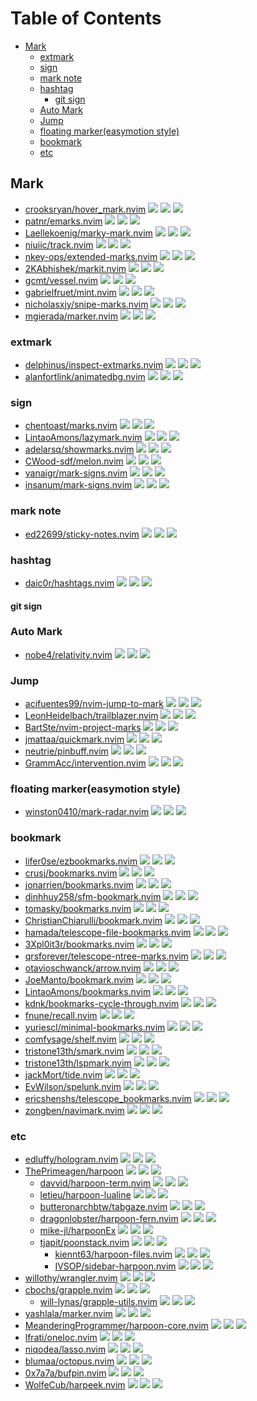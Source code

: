 # Table of Contents

<!-- toc -->

- [Mark](#mark)
  * [extmark](#extmark)
  * [sign](#sign)
  * [mark note](#mark-note)
  * [hashtag](#hashtag)
    + [git sign](#git-sign)
  * [Auto Mark](#auto-mark)
  * [Jump](#jump)
  * [floating marker(easymotion style)](#floating-markereasymotion-style)
  * [bookmark](#bookmark)
  * [etc](#etc)

<!-- tocstop -->

## Mark

- [crooksryan/hover_mark.nvim](https://github.com/crooksryan/hover_mark.nvim) ![](https://img.shields.io/github/stars/crooksryan/hover_mark.nvim) ![](https://img.shields.io/github/last-commit/crooksryan/hover_mark.nvim) ![](https://img.shields.io/github/commit-activity/y/crooksryan/hover_mark.nvim)
- [patnr/emarks.nvim](https://github.com/patnr/emarks.nvim) ![](https://img.shields.io/github/stars/patnr/emarks.nvim) ![](https://img.shields.io/github/last-commit/patnr/emarks.nvim) ![](https://img.shields.io/github/commit-activity/y/patnr/emarks.nvim)
- [Laellekoenig/marky-mark.nvim](https://github.com/Laellekoenig/marky-mark.nvim) ![](https://img.shields.io/github/stars/Laellekoenig/marky-mark.nvim) ![](https://img.shields.io/github/last-commit/Laellekoenig/marky-mark.nvim) ![](https://img.shields.io/github/commit-activity/y/Laellekoenig/marky-mark.nvim)
- [niuiic/track.nvim](https://github.com/niuiic/track.nvim) ![](https://img.shields.io/github/stars/niuiic/track.nvim) ![](https://img.shields.io/github/last-commit/niuiic/track.nvim) ![](https://img.shields.io/github/commit-activity/y/niuiic/track.nvim)
- [nkey-ops/extended-marks.nvim](https://github.com/nkey-ops/extended-marks.nvim) ![](https://img.shields.io/github/stars/nkey-ops/extended-marks.nvim) ![](https://img.shields.io/github/last-commit/nkey-ops/extended-marks.nvim) ![](https://img.shields.io/github/commit-activity/y/nkey-ops/extended-marks.nvim)
- [2KAbhishek/markit.nvim](https://github.com/2KAbhishek/markit.nvim) ![](https://img.shields.io/github/stars/2KAbhishek/markit.nvim) ![](https://img.shields.io/github/last-commit/2KAbhishek/markit.nvim) ![](https://img.shields.io/github/commit-activity/y/2KAbhishek/markit.nvim)
- [gcmt/vessel.nvim](https://github.com/gcmt/vessel.nvim) ![](https://img.shields.io/github/stars/gcmt/vessel.nvim) ![](https://img.shields.io/github/last-commit/gcmt/vessel.nvim) ![](https://img.shields.io/github/commit-activity/y/gcmt/vessel.nvim)
- [gabrielfruet/mint.nvim](https://github.com/gabrielfruet/mint.nvim) ![](https://img.shields.io/github/stars/gabrielfruet/mint.nvim) ![](https://img.shields.io/github/last-commit/gabrielfruet/mint.nvim) ![](https://img.shields.io/github/commit-activity/y/gabrielfruet/mint.nvim)
- [nicholasxjy/snipe-marks.nvim](https://github.com/nicholasxjy/snipe-marks.nvim) ![](https://img.shields.io/github/stars/nicholasxjy/snipe-marks.nvim) ![](https://img.shields.io/github/last-commit/nicholasxjy/snipe-marks.nvim) ![](https://img.shields.io/github/commit-activity/y/nicholasxjy/snipe-marks.nvim)
- [mgierada/marker.nvim](https://github.com/mgierada/marker.nvim) ![](https://img.shields.io/github/stars/mgierada/marker.nvim) ![](https://img.shields.io/github/last-commit/mgierada/marker.nvim) ![](https://img.shields.io/github/commit-activity/y/mgierada/marker.nvim)

### extmark

- [delphinus/inspect-extmarks.nvim](https://github.com/delphinus/inspect-extmarks.nvim) ![](https://img.shields.io/github/stars/delphinus/inspect-extmarks.nvim) ![](https://img.shields.io/github/last-commit/delphinus/inspect-extmarks.nvim) ![](https://img.shields.io/github/commit-activity/y/delphinus/inspect-extmarks.nvim)
- [alanfortlink/animatedbg.nvim](https://github.com/alanfortlink/animatedbg.nvim) ![](https://img.shields.io/github/stars/alanfortlink/animatedbg.nvim) ![](https://img.shields.io/github/last-commit/alanfortlink/animatedbg.nvim) ![](https://img.shields.io/github/commit-activity/y/alanfortlink/animatedbg.nvim)

### sign

- [chentoast/marks.nvim](https://github.com/chentoast/marks.nvim) ![](https://img.shields.io/github/stars/chentoast/marks.nvim) ![](https://img.shields.io/github/last-commit/chentoast/marks.nvim) ![](https://img.shields.io/github/commit-activity/y/chentoast/marks.nvim)
- [LintaoAmons/lazymark.nvim](https://github.com/LintaoAmons/lazymark.nvim) ![](https://img.shields.io/github/stars/LintaoAmons/lazymark.nvim) ![](https://img.shields.io/github/last-commit/LintaoAmons/lazymark.nvim) ![](https://img.shields.io/github/commit-activity/y/LintaoAmons/lazymark.nvim)
- [adelarsq/showmarks.nvim](https://github.com/adelarsq/showmarks.nvim) ![](https://img.shields.io/github/stars/adelarsq/showmarks.nvim) ![](https://img.shields.io/github/last-commit/adelarsq/showmarks.nvim) ![](https://img.shields.io/github/commit-activity/y/adelarsq/showmarks.nvim)
- [CWood-sdf/melon.nvim](https://github.com/CWood-sdf/melon.nvim) ![](https://img.shields.io/github/stars/CWood-sdf/melon.nvim) ![](https://img.shields.io/github/last-commit/CWood-sdf/melon.nvim) ![](https://img.shields.io/github/commit-activity/y/CWood-sdf/melon.nvim)
- [vanaigr/mark-signs.nvim](https://github.com/vanaigr/mark-signs.nvim) ![](https://img.shields.io/github/stars/vanaigr/mark-signs.nvim) ![](https://img.shields.io/github/last-commit/vanaigr/mark-signs.nvim) ![](https://img.shields.io/github/commit-activity/y/vanaigr/mark-signs.nvim)
- [insanum/mark-signs.nvim](https://github.com/insanum/mark-signs.nvim) ![](https://img.shields.io/github/stars/insanum/mark-signs.nvim) ![](https://img.shields.io/github/last-commit/insanum/mark-signs.nvim) ![](https://img.shields.io/github/commit-activity/y/insanum/mark-signs.nvim)

### mark note

- [ed22699/sticky-notes.nvim](https://github.com/ed22699/sticky-notes.nvim) ![](https://img.shields.io/github/stars/ed22699/sticky-notes.nvim) ![](https://img.shields.io/github/last-commit/ed22699/sticky-notes.nvim) ![](https://img.shields.io/github/commit-activity/y/ed22699/sticky-notes.nvim)

### hashtag

- [daic0r/hashtags.nvim](https://github.com/daic0r/hashtags.nvim) ![](https://img.shields.io/github/stars/daic0r/hashtags.nvim) ![](https://img.shields.io/github/last-commit/daic0r/hashtags.nvim) ![](https://img.shields.io/github/commit-activity/y/daic0r/hashtags.nvim)

#### git sign

### Auto Mark

- [nobe4/relativity.nvim](https://github.com/nobe4/relativity.nvim) ![](https://img.shields.io/github/stars/nobe4/relativity.nvim) ![](https://img.shields.io/github/last-commit/nobe4/relativity.nvim) ![](https://img.shields.io/github/commit-activity/y/nobe4/relativity.nvim)

### Jump

- [acifuentes99/nvim-jump-to-mark](https://github.com/acifuentes99/nvim-jump-to-mark) ![](https://img.shields.io/github/stars/acifuentes99/nvim-jump-to-mark) ![](https://img.shields.io/github/last-commit/acifuentes99/nvim-jump-to-mark) ![](https://img.shields.io/github/commit-activity/y/acifuentes99/nvim-jump-to-mark)
- [LeonHeidelbach/trailblazer.nvim](https://github.com/LeonHeidelbach/trailblazer.nvim) ![](https://img.shields.io/github/stars/LeonHeidelbach/trailblazer.nvim) ![](https://img.shields.io/github/last-commit/LeonHeidelbach/trailblazer.nvim) ![](https://img.shields.io/github/commit-activity/y/LeonHeidelbach/trailblazer.nvim)
- [BartSte/nvim-project-marks](https://github.com/BartSte/nvim-project-marks) ![](https://img.shields.io/github/stars/BartSte/nvim-project-marks) ![](https://img.shields.io/github/last-commit/BartSte/nvim-project-marks) ![](https://img.shields.io/github/commit-activity/y/BartSte/nvim-project-marks)
- [jmattaa/quickmark.nvim](https://github.com/jmattaa/quickmark.nvim) ![](https://img.shields.io/github/stars/jmattaa/quickmark.nvim) ![](https://img.shields.io/github/last-commit/jmattaa/quickmark.nvim) ![](https://img.shields.io/github/commit-activity/y/jmattaa/quickmark.nvim)
- [neutrie/pinbuff.nvim](https://github.com/neutrie/pinbuff.nvim) ![](https://img.shields.io/github/stars/neutrie/pinbuff.nvim) ![](https://img.shields.io/github/last-commit/neutrie/pinbuff.nvim) ![](https://img.shields.io/github/commit-activity/y/neutrie/pinbuff.nvim)
- [GrammAcc/intervention.nvim](https://github.com/GrammAcc/intervention.nvim) ![](https://img.shields.io/github/stars/GrammAcc/intervention.nvim) ![](https://img.shields.io/github/last-commit/GrammAcc/intervention.nvim) ![](https://img.shields.io/github/commit-activity/y/GrammAcc/intervention.nvim)

### floating marker(easymotion style)

- [winston0410/mark-radar.nvim](https://github.com/winston0410/mark-radar.nvim) ![](https://img.shields.io/github/stars/winston0410/mark-radar.nvim) ![](https://img.shields.io/github/last-commit/winston0410/mark-radar.nvim) ![](https://img.shields.io/github/commit-activity/y/winston0410/mark-radar.nvim)

### bookmark

- [lifer0se/ezbookmarks.nvim](https://github.com/lifer0se/ezbookmarks.nvim) ![](https://img.shields.io/github/stars/lifer0se/ezbookmarks.nvim) ![](https://img.shields.io/github/last-commit/lifer0se/ezbookmarks.nvim) ![](https://img.shields.io/github/commit-activity/y/lifer0se/ezbookmarks.nvim)
- [crusj/bookmarks.nvim](https://github.com/crusj/bookmarks.nvim) ![](https://img.shields.io/github/stars/crusj/bookmarks.nvim) ![](https://img.shields.io/github/last-commit/crusj/bookmarks.nvim) ![](https://img.shields.io/github/commit-activity/y/crusj/bookmarks.nvim)
- [jonarrien/bookmarks.nvim](https://github.com/jonarrien/bookmarks.nvim) ![](https://img.shields.io/github/stars/jonarrien/bookmarks.nvim) ![](https://img.shields.io/github/last-commit/jonarrien/bookmarks.nvim) ![](https://img.shields.io/github/commit-activity/y/jonarrien/bookmarks.nvim)
- [dinhhuy258/sfm-bookmark.nvim](https://github.com/dinhhuy258/sfm-bookmark.nvim) ![](https://img.shields.io/github/stars/dinhhuy258/sfm-bookmark.nvim) ![](https://img.shields.io/github/last-commit/dinhhuy258/sfm-bookmark.nvim) ![](https://img.shields.io/github/commit-activity/y/dinhhuy258/sfm-bookmark.nvim)
- [tomasky/bookmarks.nvim](https://github.com/tomasky/bookmarks.nvim) ![](https://img.shields.io/github/stars/tomasky/bookmarks.nvim) ![](https://img.shields.io/github/last-commit/tomasky/bookmarks.nvim) ![](https://img.shields.io/github/commit-activity/y/tomasky/bookmarks.nvim)
- [ChristianChiarulli/bookmark.nvim](https://github.com/ChristianChiarulli/bookmark.nvim) ![](https://img.shields.io/github/stars/ChristianChiarulli/bookmark.nvim) ![](https://img.shields.io/github/last-commit/ChristianChiarulli/bookmark.nvim) ![](https://img.shields.io/github/commit-activity/y/ChristianChiarulli/bookmark.nvim)
- [hamada/telescope-file-bookmarks.nvim](https://github.com/hamada/telescope-file-bookmarks.nvim) ![](https://img.shields.io/github/stars/hamada/telescope-file-bookmarks.nvim) ![](https://img.shields.io/github/last-commit/hamada/telescope-file-bookmarks.nvim) ![](https://img.shields.io/github/commit-activity/y/hamada/telescope-file-bookmarks.nvim)
- [3Xpl0it3r/bookmarks.nvim](https://github.com/3Xpl0it3r/bookmarks.nvim) ![](https://img.shields.io/github/stars/3Xpl0it3r/bookmarks.nvim) ![](https://img.shields.io/github/last-commit/3Xpl0it3r/bookmarks.nvim) ![](https://img.shields.io/github/commit-activity/y/3Xpl0it3r/bookmarks.nvim)
- [qrsforever/telescope-ntree-marks.nvim](https://github.com/qrsforever/telescope-ntree-marks.nvim) ![](https://img.shields.io/github/stars/qrsforever/telescope-ntree-marks.nvim) ![](https://img.shields.io/github/last-commit/qrsforever/telescope-ntree-marks.nvim) ![](https://img.shields.io/github/commit-activity/y/qrsforever/telescope-ntree-marks.nvim)
- [otavioschwanck/arrow.nvim](https://github.com/otavioschwanck/arrow.nvim) ![](https://img.shields.io/github/stars/otavioschwanck/arrow.nvim) ![](https://img.shields.io/github/last-commit/otavioschwanck/arrow.nvim) ![](https://img.shields.io/github/commit-activity/y/otavioschwanck/arrow.nvim)
- [JoeManto/bookmark.nvim](https://github.com/JoeManto/bookmark.nvim) ![](https://img.shields.io/github/stars/JoeManto/bookmark.nvim) ![](https://img.shields.io/github/last-commit/JoeManto/bookmark.nvim) ![](https://img.shields.io/github/commit-activity/y/JoeManto/bookmark.nvim)
- [LintaoAmons/bookmarks.nvim](https://github.com/LintaoAmons/bookmarks.nvim) ![](https://img.shields.io/github/stars/LintaoAmons/bookmarks.nvim) ![](https://img.shields.io/github/last-commit/LintaoAmons/bookmarks.nvim) ![](https://img.shields.io/github/commit-activity/y/LintaoAmons/bookmarks.nvim)
- [kdnk/bookmarks-cycle-through.nvim](https://github.com/kdnk/bookmarks-cycle-through.nvim) ![](https://img.shields.io/github/stars/kdnk/bookmarks-cycle-through.nvim) ![](https://img.shields.io/github/last-commit/kdnk/bookmarks-cycle-through.nvim) ![](https://img.shields.io/github/commit-activity/y/kdnk/bookmarks-cycle-through.nvim)
- [fnune/recall.nvim](https://github.com/fnune/recall.nvim) ![](https://img.shields.io/github/stars/fnune/recall.nvim) ![](https://img.shields.io/github/last-commit/fnune/recall.nvim) ![](https://img.shields.io/github/commit-activity/y/fnune/recall.nvim)
- [yuriescl/minimal-bookmarks.nvim](https://github.com/yuriescl/minimal-bookmarks.nvim) ![](https://img.shields.io/github/stars/yuriescl/minimal-bookmarks.nvim) ![](https://img.shields.io/github/last-commit/yuriescl/minimal-bookmarks.nvim) ![](https://img.shields.io/github/commit-activity/y/yuriescl/minimal-bookmarks.nvim)
- [comfysage/shelf.nvim](https://github.com/comfysage/shelf.nvim) ![](https://img.shields.io/github/stars/comfysage/shelf.nvim) ![](https://img.shields.io/github/last-commit/comfysage/shelf.nvim) ![](https://img.shields.io/github/commit-activity/y/comfysage/shelf.nvim)
- [tristone13th/smark.nvim](https://github.com/tristone13th/smark.nvim) ![](https://img.shields.io/github/stars/tristone13th/smark.nvim) ![](https://img.shields.io/github/last-commit/tristone13th/smark.nvim) ![](https://img.shields.io/github/commit-activity/y/tristone13th/smark.nvim)
- [tristone13th/lspmark.nvim](https://github.com/tristone13th/lspmark.nvim) ![](https://img.shields.io/github/stars/tristone13th/lspmark.nvim) ![](https://img.shields.io/github/last-commit/tristone13th/lspmark.nvim) ![](https://img.shields.io/github/commit-activity/y/tristone13th/lspmark.nvim)
- [jackMort/tide.nvim](https://github.com/jackMort/tide.nvim) ![](https://img.shields.io/github/stars/jackMort/tide.nvim) ![](https://img.shields.io/github/last-commit/jackMort/tide.nvim) ![](https://img.shields.io/github/commit-activity/y/jackMort/tide.nvim)
- [EvWilson/spelunk.nvim](https://github.com/EvWilson/spelunk.nvim) ![](https://img.shields.io/github/stars/EvWilson/spelunk.nvim) ![](https://img.shields.io/github/last-commit/EvWilson/spelunk.nvim) ![](https://img.shields.io/github/commit-activity/y/EvWilson/spelunk.nvim)
- [ericshenshs/telescope_bookmarks.nvim](https://github.com/ericshenshs/telescope_bookmarks.nvim) ![](https://img.shields.io/github/stars/ericshenshs/telescope_bookmarks.nvim) ![](https://img.shields.io/github/last-commit/ericshenshs/telescope_bookmarks.nvim) ![](https://img.shields.io/github/commit-activity/y/ericshenshs/telescope_bookmarks.nvim)
- [zongben/navimark.nvim](https://github.com/zongben/navimark.nvim) ![](https://img.shields.io/github/stars/zongben/navimark.nvim) ![](https://img.shields.io/github/last-commit/zongben/navimark.nvim) ![](https://img.shields.io/github/commit-activity/y/zongben/navimark.nvim)

### etc

- [edluffy/hologram.nvim](https://github.com/edluffy/hologram.nvim) ![](https://img.shields.io/github/stars/edluffy/hologram.nvim) ![](https://img.shields.io/github/last-commit/edluffy/hologram.nvim) ![](https://img.shields.io/github/commit-activity/y/edluffy/hologram.nvim)
- [ThePrimeagen/harpoon](https://github.com/ThePrimeagen/harpoon) ![](https://img.shields.io/github/stars/ThePrimeagen/harpoon) ![](https://img.shields.io/github/last-commit/ThePrimeagen/harpoon) ![](https://img.shields.io/github/commit-activity/y/ThePrimeagen/harpoon)
  - [davvid/harpoon-term.nvim](https://github.com/davvid/harpoon-term.nvim) ![](https://img.shields.io/github/stars/davvid/harpoon-term.nvim) ![](https://img.shields.io/github/last-commit/davvid/harpoon-term.nvim) ![](https://img.shields.io/github/commit-activity/y/davvid/harpoon-term.nvim)
  - [letieu/harpoon-lualine](https://github.com/letieu/harpoon-lualine) ![](https://img.shields.io/github/stars/letieu/harpoon-lualine) ![](https://img.shields.io/github/last-commit/letieu/harpoon-lualine) ![](https://img.shields.io/github/commit-activity/y/letieu/harpoon-lualine)
  - [butteronarchbtw/tabgaze.nvim](https://github.com/butteronarchbtw/tabgaze.nvim) ![](https://img.shields.io/github/stars/butteronarchbtw/tabgaze.nvim) ![](https://img.shields.io/github/last-commit/butteronarchbtw/tabgaze.nvim) ![](https://img.shields.io/github/commit-activity/y/butteronarchbtw/tabgaze.nvim)
  - [dragonlobster/harpoon-fern.nvim](https://github.com/dragonlobster/harpoon-fern.nvim) ![](https://img.shields.io/github/stars/dragonlobster/harpoon-fern.nvim) ![](https://img.shields.io/github/last-commit/dragonlobster/harpoon-fern.nvim) ![](https://img.shields.io/github/commit-activity/y/dragonlobster/harpoon-fern.nvim)
  - [mike-jl/harpoonEx](https://github.com/mike-jl/harpoonEx) ![](https://img.shields.io/github/stars/mike-jl/harpoonEx) ![](https://img.shields.io/github/last-commit/mike-jl/harpoonEx) ![](https://img.shields.io/github/commit-activity/y/mike-jl/harpoonEx)
  - [tjapit/poonstack.nvim](https://github.com/tjapit/poonstack.nvim) ![](https://img.shields.io/github/stars/tjapit/poonstack.nvim) ![](https://img.shields.io/github/last-commit/tjapit/poonstack.nvim) ![](https://img.shields.io/github/commit-activity/y/tjapit/poonstack.nvim)
    - [kiennt63/harpoon-files.nvim](https://github.com/kiennt63/harpoon-files.nvim) ![](https://img.shields.io/github/stars/kiennt63/harpoon-files.nvim) ![](https://img.shields.io/github/last-commit/kiennt63/harpoon-files.nvim) ![](https://img.shields.io/github/commit-activity/y/kiennt63/harpoon-files.nvim)
    - [IVSOP/sidebar-harpoon.nvim](https://github.com/IVSOP/sidebar-harpoon.nvim) ![](https://img.shields.io/github/stars/IVSOP/sidebar-harpoon.nvim) ![](https://img.shields.io/github/last-commit/IVSOP/sidebar-harpoon.nvim) ![](https://img.shields.io/github/commit-activity/y/IVSOP/sidebar-harpoon.nvim)
- [willothy/wrangler.nvim](https://github.com/willothy/wrangler.nvim) ![](https://img.shields.io/github/stars/willothy/wrangler.nvim) ![](https://img.shields.io/github/last-commit/willothy/wrangler.nvim) ![](https://img.shields.io/github/commit-activity/y/willothy/wrangler.nvim)
- [cbochs/grapple.nvim](https://github.com/cbochs/grapple.nvim) ![](https://img.shields.io/github/stars/cbochs/grapple.nvim) ![](https://img.shields.io/github/last-commit/cbochs/grapple.nvim) ![](https://img.shields.io/github/commit-activity/y/cbochs/grapple.nvim)
  - [will-lynas/grapple-utils.nvim](https://github.com/will-lynas/grapple-utils.nvim) ![](https://img.shields.io/github/stars/will-lynas/grapple-utils.nvim) ![](https://img.shields.io/github/last-commit/will-lynas/grapple-utils.nvim) ![](https://img.shields.io/github/commit-activity/y/will-lynas/grapple-utils.nvim)
- [yashlala/marker.nvim](https://github.com/yashlala/marker.nvim) ![](https://img.shields.io/github/stars/yashlala/marker.nvim) ![](https://img.shields.io/github/last-commit/yashlala/marker.nvim) ![](https://img.shields.io/github/commit-activity/y/yashlala/marker.nvim)
- [MeanderingProgrammer/harpoon-core.nvim](https://github.com/MeanderingProgrammer/harpoon-core.nvim) ![](https://img.shields.io/github/stars/MeanderingProgrammer/harpoon-core.nvim) ![](https://img.shields.io/github/last-commit/MeanderingProgrammer/harpoon-core.nvim) ![](https://img.shields.io/github/commit-activity/y/MeanderingProgrammer/harpoon-core.nvim)
- [lfrati/oneloc.nvim](https://github.com/lfrati/oneloc.nvim) ![](https://img.shields.io/github/stars/lfrati/oneloc.nvim) ![](https://img.shields.io/github/last-commit/lfrati/oneloc.nvim) ![](https://img.shields.io/github/commit-activity/y/lfrati/oneloc.nvim)
- [niqodea/lasso.nvim](https://github.com/niqodea/lasso.nvim) ![](https://img.shields.io/github/stars/niqodea/lasso.nvim) ![](https://img.shields.io/github/last-commit/niqodea/lasso.nvim) ![](https://img.shields.io/github/commit-activity/y/niqodea/lasso.nvim)
- [blumaa/octopus.nvim](https://github.com/blumaa/octopus.nvim) ![](https://img.shields.io/github/stars/blumaa/octopus.nvim) ![](https://img.shields.io/github/last-commit/blumaa/octopus.nvim) ![](https://img.shields.io/github/commit-activity/y/blumaa/octopus.nvim)
- [0x7a7a/bufpin.nvim](https://github.com/0x7a7a/bufpin.nvim) ![](https://img.shields.io/github/stars/0x7a7a/bufpin.nvim) ![](https://img.shields.io/github/last-commit/0x7a7a/bufpin.nvim) ![](https://img.shields.io/github/commit-activity/y/0x7a7a/bufpin.nvim)
- [WolfeCub/harpeek.nvim](https://github.com/WolfeCub/harpeek.nvim) ![](https://img.shields.io/github/stars/WolfeCub/harpeek.nvim) ![](https://img.shields.io/github/last-commit/WolfeCub/harpeek.nvim) ![](https://img.shields.io/github/commit-activity/y/WolfeCub/harpeek.nvim)
